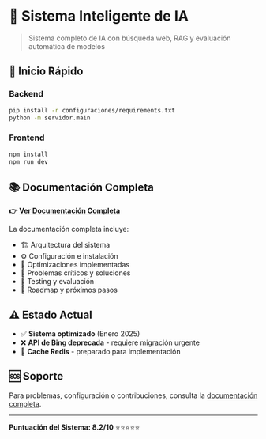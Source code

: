 # 🤖 Sistema Inteligente de IA

> Sistema completo de IA con búsqueda web, RAG y evaluación automática de modelos

## 🚀 Inicio Rápido

### Backend
```bash
pip install -r configuraciones/requirements.txt
python -m servidor.main
```

### Frontend
```bash
npm install
npm run dev
```

## 📚 Documentación Completa

**👉 [Ver Documentación Completa](DOCUMENTACION_COMPLETA.md)**

La documentación completa incluye:
- 🏗️ Arquitectura del sistema
- ⚙️ Configuración e instalación
- 🔧 Optimizaciones implementadas
- 🚨 Problemas críticos y soluciones
- 🧪 Testing y evaluación
- 🚀 Roadmap y próximos pasos

## ⚠️ Estado Actual

- ✅ **Sistema optimizado** (Enero 2025)
- ❌ **API de Bing deprecada** - requiere migración urgente
- 🔄 **Cache Redis** - preparado para implementación

## 🆘 Soporte

Para problemas, configuración o contribuciones, consulta la [documentación completa](DOCUMENTACION_COMPLETA.md).

---

**Puntuación del Sistema: 8.2/10** ⭐⭐⭐⭐⭐